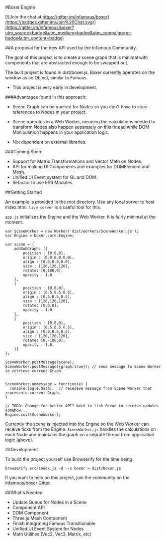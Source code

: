 #Boxer Engine

[![Join the chat at https://gitter.im/infamous/boxer](https://badges.gitter.im/Join%20Chat.svg)](https://gitter.im/infamous/boxer?utm_source=badge&utm_medium=badge&utm_campaign=pr-badge&utm_content=badge)

##A proposal for the new API used by the Infamous Community.

The goal of this project is to create a scene graph that is minimal with components that are abstracted enough to be swapped out.

The built project is found in dist/boxer.js. Boxer currently operates on the window as an Object, similar to Famous.

- This project is very early in development.

###Advantages found in this approach:

* Scene Graph can be queried for Nodes so you don't have to store references to Nodes in your project.

* Scene operates in a Web Worker, meaning the calculations needed to transform Nodes also happen separately on this thread while DOM Manipulation happens in your application logic.

* Not dependent on external libraries.


###Coming Soon:

* Support for Matrix Transformations and Vector Math on Nodes.
* API for making UI Components and examples for DOMElement and Mesh.
* Unified UI Event system for GL and DOM.
* Refactor to use ES6 Modules.

##Getting Started

An example is provided in the root directory. Use any local server to host index.html. `live-server` is a useful tool for this.

`app.js` initializes the Engine and the Web Worker. It is fairly minimal at the moment.

```
var SceneWorker = new Worker('dist/workers/SceneWorker.js');
var Engine = boxer.core.Engine;

var scene = {
    addSubGraph: [{
        position : [0,0,0],
        origin : [0.0,0.0,0.0],
        align : [0.0,0.0,0.0],
        size : [120,120,120],
        rotate: [0,180,0],
        opacity : 1.0,
    },
    {
        position : [0,0,0],
        origin : [0.5,0.5,0.5],
        align : [0.5,0.5,0.5],
        size : [120,120,120],
        rotate: [0,0,0],
        opacity : 1.0,
    },
    {
        position : [0,0,0],
        origin : [0.5,0.5,0.5],
        align : [0.9,0.5,0.5],
        size : [120,120,120],
        rotate: [0,-180,0],
        opacity : 1.0,
    }]
};

SceneWorker.postMessage(scene);
SceneWorker.postMessage({graph:true}); // send message to Scene Worker to retrieve current Graph.


SceneWorker.onmessage = function(e) {
  console.log(e.data);  // receieve message from Scene Worker that represents current Graph.
}

// TODO: Change for better API? Need to link Scene to receive updates somehow...
Engine.init(SceneWorker);

```

Currently the scene is injected into the Engine so the Web Worker can receive ticks from the Engine. `SceneWorker.js` handles the calculations on each Node and maintains the graph on a seprate thread from application logic (above).


##Development

To build the project yourself use Browserify for the time being.

`browserify src/index.js -d --s boxer > dist/boxer.js`

If you want to help on this project, join the community on the infamous/boxer Gitter.

##What's Needed

* Update Queue for Nodes in a Scene
* Component API
* DOM Component
* Three.js Mesh Component
* Finish integrating Famous Transitionable
* Unified UI Event System for Nodes
* Math Utilities (Vec2, Vec3, Matrix, etc)
